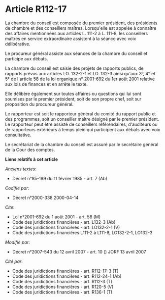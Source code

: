 # Article R112-17

La chambre du conseil est composée du premier président, des présidents de chambre et des conseillers maîtres. Lorsqu'elle
est appelée à connaître des affaires mentionnées aux articles L. 111-2 à L. 111-8, les conseillers maîtres en service
extraordinaire assistent à la séance avec voix délibérative.

Le procureur général assiste aux séances de la chambre du conseil et participe aux débats.

La chambre du conseil est saisie des projets de rapports publics, de rapports prévus aux articles LO. 132-2-1 et LO. 132-3
ainsi qu'aux 3°, 4° et 5° de l'article 58 de la loi organique n° 2001-692 du 1er août 2001 relative aux lois de finances et
en arrête le texte.

Elle délibère également sur toutes affaires ou questions qui lui sont soumises par le premier président, soit de son propre
chef, soit sur proposition du procureur général.

Le rapporteur est soit le rapporteur général du comité du rapport public et des programmes, soit un conseiller maître désigné
par le premier président. Le rapporteur peut être assisté de conseillers référendaires, d'auditeurs ou de rapporteurs
extérieurs à temps plein qui participent aux débats avec voix consultative.

Le secrétariat de la chambre du conseil est assuré par le secrétaire général de la Cour des comptes.

**Liens relatifs à cet article**

_Anciens textes_:

  - Décret n°85-199 du 11 février 1985 - art. 7 (Ab)

_Codifié par_:

  - Décret n°2000-338 2000-04-14

_Cite_:

  - Loi n°2001-692 du 1 août 2001 - art. 58 (M)
  - Code des juridictions financières - art. L132-3 (Ab)
  - Code des juridictions financières - art. LO132-2-1 (V)
  - Code des juridictions financières L111-2 à L111-8, LO132-2-1, LO132-3

_Modifié par_:

  - Décret n°2007-543 du 12 avril 2007 - art. 10 () JORF 13 avril 2007

_Cité par_:

  - Code des juridictions financières - art. R112-17-3 (T)
  - Code des juridictions financières - art. R112-24-1 (Ab)
  - Code des juridictions financières - art. R112-3 (T)
  - Code des juridictions financières - art. R120-5 (V)
  - Code des juridictions financières - art. R136-1 (T)
